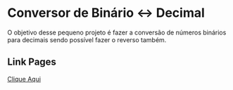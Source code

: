# Conversor de Binário <-> Decimal

O objetivo desse pequeno projeto é fazer a conversão de números binários para decimais sendo possível fazer o reverso também.

## Link Pages
<a href="https://a-marvulle.github.io/conversor/" target="_blank">Clique Aqui</a>
